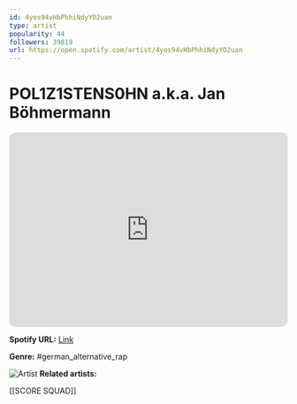 ```yaml
---
id: 4yos94vHbPhhiNdyYO2uan
type: artist
popularity: 44
followers: 39819
url: https://open.spotify.com/artist/4yos94vHbPhhiNdyYO2uan
---
```

# POL1Z1STENS0HN a.k.a. Jan Böhmermann

<iframe style="border-radius:12px" src="https://open.spotify.com/embed/artist/4yos94vHbPhhiNdyYO2uan" width="100%" height="352" frameBorder="0" allowfullscreen="" allow="autoplay; clipboard-write; encrypted-media; fullscreen; picture-in-picture" loading="lazy"></iframe>

**Spotify URL:** [Link](https://open.spotify.com/artist/4yos94vHbPhhiNdyYO2uan)

**Genre:**  #german_alternative_rap

![Artist](https://i.scdn.co/image/ab67616d0000b27330f879a48ee42d066e862866)
**Related artists:**

[[SCORE SQUAD]]
